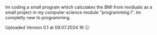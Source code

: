 Im coding a small program which calculates the BMI from inviduals as a small project in my computer science module "programming I".
Im completly new to programming.

Uploaded Version 0.1 at 09.07.2024 18 🕥
